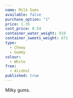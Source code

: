```yaml
---
name: Milk Gums
available: false
purchase_option: "1"
price: 1.35
cost_price: 0.54
container_water_weight: 919
container_sweets_weight: 671
type: 
  - Chewy
  - Gummy
colour: 
  - White
free: 
  - Alcohol
published: true
---
```

Milky gums.